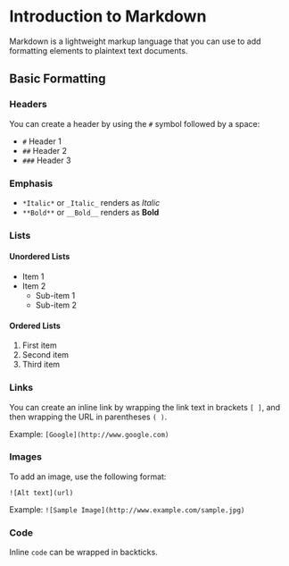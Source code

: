 # Introduction to Markdown

Markdown is a lightweight markup language that you can use to add formatting elements to plaintext text documents.

## Basic Formatting

### Headers

You can create a header by using the `#` symbol followed by a space:

- `#` Header 1
- `##` Header 2
- `###` Header 3

### Emphasis

- `*Italic*` or `_Italic_` renders as *Italic*
- `**Bold**` or `__Bold__` renders as **Bold**

### Lists

#### Unordered Lists

- Item 1
- Item 2
  - Sub-item 1
  - Sub-item 2

#### Ordered Lists

1. First item
2. Second item
3. Third item

### Links

You can create an inline link by wrapping the link text in brackets `[ ]`, and then wrapping the URL in parentheses `( )`.

Example: `[Google](http://www.google.com)`

### Images

To add an image, use the following format:

`![Alt text](url)`

Example: `![Sample Image](http://www.example.com/sample.jpg)`

### Code

Inline `code` can be wrapped in backticks.

